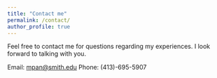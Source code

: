 ```yaml
---
title: "Contact me"
permalink: /contact/
author_profile: true
---
```


Feel free to contact me for questions regarding my experiences. I look forward to talking with you.

Email: mpan@smith.edu
Phone: (413)-695-5907
